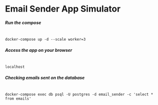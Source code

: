# Email Sender App Simulator

##### Run the compose
<br> `docker-compose up -d --scale worker=3`

##### Access the app on your browser
<br>`localhost`

##### Checking emails sent on the database
<br> `docker-compose exec db psql -U postgres -d email_sender -c 'select * from emails'`